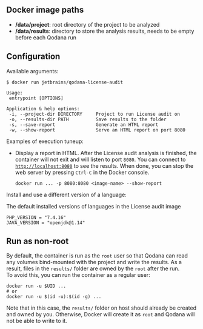 [//]: # (title: Docker image configuration)

## Docker image paths

- **/data/project**: root directory of the project to be analyzed
- **/data/results**: directory to store the analysis results, needs to be empty before each Qodana run

## Configuration

Available arguments:

```shell
$ docker run jetbrains/qodana-license-audit

Usage:
 entrypoint [OPTIONS]

Application & help options:
 -i, --project-dir DIRECTORY     Project to run License audit on
 -o, --results-dir PATH          Save results to the folder
 -s, --save-report               Generate an HTML report
 -w, --show-report               Serve an HTML report on port 8080
```

Examples of execution tuneup:

- Display a report in HTML. After the License audit analysis is finished, the container will not exit and will listen to port `8080`. You can connect to [`http://localhost:8080`](http://localhost:8080) to see the results. When done, you can stop the web server by pressing `Ctrl-C` in the Docker console.

   ```shell
   docker run ... -p 8080:8080 <image-name> --show-report
   ```

Install and use a different version of a language:

The default installed versions of languages in the License audit image

```shell
PHP_VERSION = "7.4.16"
JAVA_VERSION = "openjdk@1.14"
```
[//]: # "not supported in EAP: PYTHON_VERSION= 3.8.10 NOVE_VERSION = 15.7.0 RUBY_VERSION = 2.6.0"

## Run as non-root

By default, the container is run as the `root` user so that Qodana can read any volumes bind-mounted with the project and write the results. As a result, files in the `results/` folder are owned by the `root` after the run.  
To avoid this, you can run the container as a regular user:

```shell
docker run -u $UID ...
# or
docker run -u $(id -u):$(id -g) ...
```

Note that in this case, the `results/` folder on host should already be created and owned by you. Otherwise, Docker will create it as `root` and Qodana will not be able to write to it.
